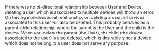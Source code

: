 If there was no bi-directional relationship between User and Device, deleting a user which is associated to multiple devices will throw an error. On having a bi-directional relationship, on deleting a user, all devices associated to this user will also be deleted. This probably behaves as a parent-child relationship, where the parent is the User and the child is the device. When you delete the parent (the User), the child (the device associated to the user) is also deleted, which is desirable since a device which does not belong to a user does not serve any purpose.